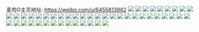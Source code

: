 麦肉O主页地址: https://weibo.com/u/6455813982 
![](https://wx4.sinaimg.cn/mw2000/0072TW7Ygy1h8sx6b1aipj32dc35su0x.jpg) 
![](https://wx4.sinaimg.cn/mw2000/0072TW7Ygy1h8sx6h6cz1j335s2dcu11.jpg) 
![](https://wx4.sinaimg.cn/mw2000/0072TW7Ygy1h8sx6jnlg1j31vy2im4qp.jpg) 
![](https://wx4.sinaimg.cn/mw2000/0072TW7Ygy1h8sx6kqc1pj328z2934qp.jpg) 
![](https://wx4.sinaimg.cn/mw2000/0072TW7Ygy1h8sx6ps74aj335s2db7wn.jpg) 
![](https://wx4.sinaimg.cn/mw2000/0072TW7Ygy1h8sx6xd3sbj335s2dbx6u.jpg) 
![](https://wx4.sinaimg.cn/mw2000/0072TW7Ygy1h55mhzfkxkj30zi1be1ca.jpg) 
![](https://wx4.sinaimg.cn/mw2000/0072TW7Ygy1h55mi0ytw3j30zi1beqen.jpg) 
![](https://wx4.sinaimg.cn/mw2000/0072TW7Ygy1h55mi4kt0tj31sc2dse82.jpg) 
![](https://wx4.sinaimg.cn/mw2000/0072TW7Ygy1h207atxproj30u0140n1e.jpg) 
![](https://wx4.sinaimg.cn/mw2000/0072TW7Ygy1h207av369yj30u01407dv.jpg) 
![](https://wx4.sinaimg.cn/mw2000/0072TW7Ygy1h207b20nx3j33k02o0x6r.jpg) 
![](https://wx4.sinaimg.cn/mw2000/0072TW7Ygy1h207b2vbnij30qo0pvjwk.jpg) 
![](https://wx4.sinaimg.cn/mw2000/0072TW7Ygy1h207b9bdz5j32o03k0qv7.jpg) 
![](https://wx4.sinaimg.cn/mw2000/0072TW7Ygy1h207beamb7j32o03k0npf.jpg) 
![](https://wx4.sinaimg.cn/mw2000/0072TW7Ygy1h207bj1uoyj33s051cu0y.jpg) 
![](https://wx4.sinaimg.cn/mw2000/0072TW7Ygy1h207bjnfz3j30hu0sg75r.jpg) 
![](https://wx4.sinaimg.cn/mw2000/0072TW7Ygy1h207bkalrnj30u01uogpx.jpg) 
![](https://wx4.sinaimg.cn/mw2000/0072TW7Ygy1gupfb7vbdij62c0341npe02.jpg) 
![](https://wx4.sinaimg.cn/mw2000/0072TW7Ygy1gupfba3eq2j62c02anhdv02.jpg) 
![](https://wx4.sinaimg.cn/mw2000/0072TW7Ygy1gupfbbagi2j60sg1ltqrn02.jpg) 
![](https://wx4.sinaimg.cn/mw2000/0072TW7Ygy1gupfbbvmk6j618g18ggwn02.jpg) 
![](https://wx4.sinaimg.cn/mw2000/0072TW7Ygy1gupfbcbpwzj60m80gotas02.jpg) 
![](https://wx4.sinaimg.cn/mw2000/0072TW7Ygy1gupfbeatm5j62dc35skjm02.jpg) 
![](https://wx4.sinaimg.cn/mw2000/0072TW7Ygy1guk0q42xccj60n01dstc002.jpg) 
![](https://wx4.sinaimg.cn/mw2000/0072TW7Ygy1guk0q4jy0sj60m80go3z302.jpg) 
![](https://wx4.sinaimg.cn/mw2000/0072TW7Ygy1gufbhhxdl1j60m80go3zl02.jpg) 
![](https://wx4.sinaimg.cn/mw2000/0072TW7Ygy1gri68yrfcjj32dc3k0b29.jpg) 
![](https://wx4.sinaimg.cn/mw2000/0072TW7Ygy1gri68zjhgdj32dc3k0b29.jpg) 
![](https://wx4.sinaimg.cn/mw2000/0072TW7Ygy1gri692s0p1j33k02o0hdu.jpg) 
![](https://wx4.sinaimg.cn/mw2000/0072TW7Ygy1gri695a3xrj33k02o07wj.jpg) 
![](https://wx4.sinaimg.cn/mw2000/0072TW7Ygy1gq4l3zozzbj30u0140q8l.jpg) 
![](https://wx4.sinaimg.cn/mw2000/0072TW7Ygy1gq4l4032ojj30u01400yk.jpg) 
![](https://wx4.sinaimg.cn/mw2000/0072TW7Ygy1gq4l40riiej30u01ro1kx.jpg) 
![](https://wx4.sinaimg.cn/mw2000/0072TW7Ygy1gq4l41kyvtj32dc3k0hdt.jpg) 
![](https://wx4.sinaimg.cn/mw2000/0072TW7Ygy1gq4l424yl0j30n00mwgsa.jpg) 
![](https://wx4.sinaimg.cn/mw2000/0072TW7Ygy1gq4l42gj4tj30mm0ms0z8.jpg) 
![](https://wx4.sinaimg.cn/mw2000/0072TW7Ygy1gpmye04u40j30u01uo0xi.jpg) 
![](https://wx4.sinaimg.cn/mw2000/0072TW7Yly1gowoofabs0j30u01uoti4.jpg) 
![](https://wx4.sinaimg.cn/mw2000/0072TW7Yly1gowoog5qksj30u02og4ey.jpg) 
![](https://wx4.sinaimg.cn/mw2000/0072TW7Yly1gosencbripj308s1dutd5.jpg) 
![](https://wx4.sinaimg.cn/mw2000/0072TW7Yly1gosend219hj315o1jk4c9.jpg) 
![](https://wx4.sinaimg.cn/mw2000/0072TW7Yly1gosenev5w1j30rs18qqv5.jpg) 
![](https://wx4.sinaimg.cn/mw2000/0072TW7Yly1gosenf8r5pj30tm09lq3r.jpg) 
![](https://wx4.sinaimg.cn/mw2000/0072TW7Yly1gosenfm1zrj30r50qbn0u.jpg) 
![](https://wx4.sinaimg.cn/mw2000/0072TW7Yly1gm8fceqxcgj30u0190acv.jpg) 
![](https://wx4.sinaimg.cn/mw2000/0072TW7Yly1gm8fcf4jrsj30u018z78w.jpg) 
![](https://wx4.sinaimg.cn/mw2000/0072TW7Yly1gm8fcfw65fj30qo140q6d.jpg) 
